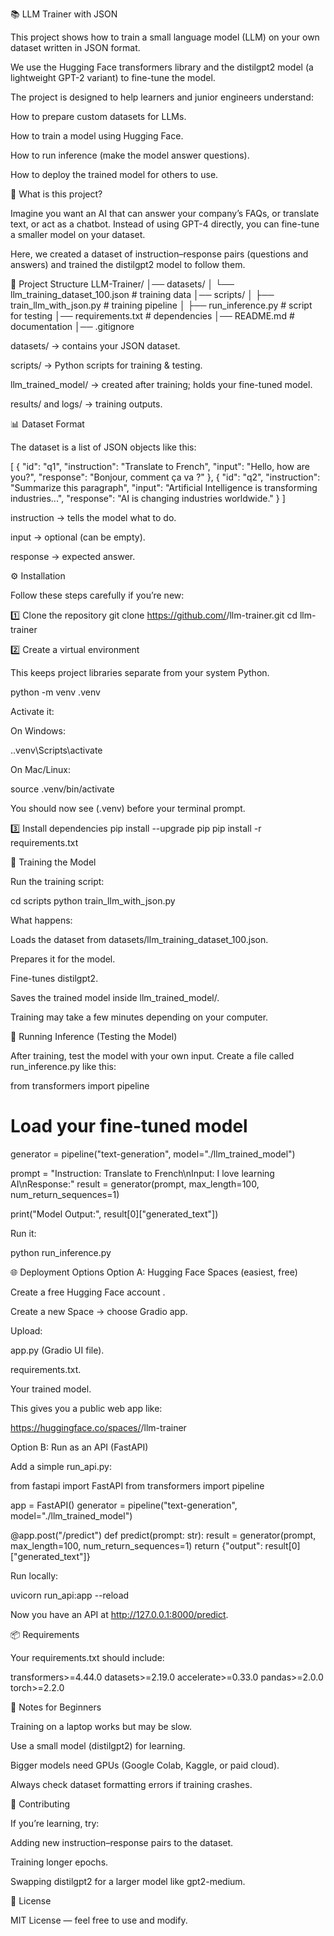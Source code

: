 📚 LLM Trainer with JSON

This project shows how to train a small language model (LLM) on your own dataset written in JSON format.

We use the Hugging Face transformers library and the distilgpt2 model (a lightweight GPT-2 variant) to fine-tune the model.

The project is designed to help learners and junior engineers understand:

How to prepare custom datasets for LLMs.

How to train a model using Hugging Face.

How to run inference (make the model answer questions).

How to deploy the trained model for others to use.

🧠 What is this project?

Imagine you want an AI that can answer your company’s FAQs, or translate text, or act as a chatbot.
Instead of using GPT-4 directly, you can fine-tune a smaller model on your dataset.

Here, we created a dataset of instruction–response pairs (questions and answers) and trained the distilgpt2 model to follow them.

📂 Project Structure
LLM-Trainer/
│── datasets/
│   └── llm_training_dataset_100.json   # training data
│── scripts/
│   ├── train_llm_with_json.py          # training pipeline
│   ├── run_inference.py                # script for testing
│── requirements.txt                    # dependencies
│── README.md                           # documentation
│── .gitignore


datasets/ → contains your JSON dataset.

scripts/ → Python scripts for training & testing.

llm_trained_model/ → created after training; holds your fine-tuned model.

results/ and logs/ → training outputs.

📊 Dataset Format

The dataset is a list of JSON objects like this:

[
  {
    "id": "q1",
    "instruction": "Translate to French",
    "input": "Hello, how are you?",
    "response": "Bonjour, comment ça va ?"
  },
  {
    "id": "q2",
    "instruction": "Summarize this paragraph",
    "input": "Artificial Intelligence is transforming industries...",
    "response": "AI is changing industries worldwide."
  }
]


instruction → tells the model what to do.

input → optional (can be empty).

response → expected answer.

⚙️ Installation

Follow these steps carefully if you’re new:

1️⃣ Clone the repository
git clone https://github.com/<your-username>/llm-trainer.git
cd llm-trainer

2️⃣ Create a virtual environment

This keeps project libraries separate from your system Python.

python -m venv .venv


Activate it:

On Windows:

.\.venv\Scripts\activate


On Mac/Linux:

source .venv/bin/activate


You should now see (.venv) before your terminal prompt.

3️⃣ Install dependencies
pip install --upgrade pip
pip install -r requirements.txt

🚀 Training the Model

Run the training script:

cd scripts
python train_llm_with_json.py


What happens:

Loads the dataset from datasets/llm_training_dataset_100.json.

Prepares it for the model.

Fine-tunes distilgpt2.

Saves the trained model inside llm_trained_model/.

Training may take a few minutes depending on your computer.

🧪 Running Inference (Testing the Model)

After training, test the model with your own input.
Create a file called run_inference.py like this:

from transformers import pipeline

# Load your fine-tuned model
generator = pipeline("text-generation", model="./llm_trained_model")

prompt = "Instruction: Translate to French\nInput: I love learning AI\nResponse:"
result = generator(prompt, max_length=100, num_return_sequences=1)

print("Model Output:", result[0]["generated_text"])


Run it:

python run_inference.py

🌐 Deployment Options
Option A: Hugging Face Spaces (easiest, free)

Create a free Hugging Face account
.

Create a new Space → choose Gradio app.

Upload:

app.py (Gradio UI file).

requirements.txt.

Your trained model.

This gives you a public web app like:

https://huggingface.co/spaces/<username>/llm-trainer

Option B: Run as an API (FastAPI)

Add a simple run_api.py:

from fastapi import FastAPI
from transformers import pipeline

app = FastAPI()
generator = pipeline("text-generation", model="./llm_trained_model")

@app.post("/predict")
def predict(prompt: str):
    result = generator(prompt, max_length=100, num_return_sequences=1)
    return {"output": result[0]["generated_text"]}


Run locally:

uvicorn run_api:app --reload


Now you have an API at http://127.0.0.1:8000/predict.

📦 Requirements

Your requirements.txt should include:

transformers>=4.44.0
datasets>=2.19.0
accelerate>=0.33.0
pandas>=2.0.0
torch>=2.2.0

📝 Notes for Beginners

Training on a laptop works but may be slow.

Use a small model (distilgpt2) for learning.

Bigger models need GPUs (Google Colab, Kaggle, or paid cloud).

Always check dataset formatting errors if training crashes.

🤝 Contributing

If you’re learning, try:

Adding new instruction–response pairs to the dataset.

Training longer epochs.

Swapping distilgpt2 for a larger model like gpt2-medium.

📜 License

MIT License — feel free to use and modify.